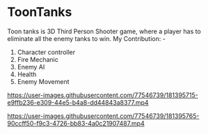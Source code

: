 # ToonTanks
 
Toon tanks is 3D Third Person Shooter game, where a player has to eliminate all the enemy tanks to win. 
My Contribution: - 
1. Character controller
2. Fire Mechanic
3. Enemy AI
4. Health
5. Enemy Movement


https://user-images.githubusercontent.com/77546739/181395715-e9ffb236-e309-44e5-b4a8-dd44843a8377.mp4



https://user-images.githubusercontent.com/77546739/181395765-90ccff50-f9c3-4726-bb83-4a0c21907487.mp4


